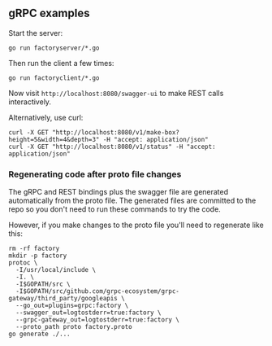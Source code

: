## gRPC examples

Start the server:

```
go run factoryserver/*.go
```

Then run the client a few times:

```
go run factoryclient/*.go
```

Now visit `http://localhost:8080/swagger-ui` to make REST calls interactively.

Alternatively, use curl:

```
curl -X GET "http://localhost:8080/v1/make-box?height=5&width=4&depth=3" -H "accept: application/json"
curl -X GET "http://localhost:8080/v1/status" -H "accept: application/json"
```

### Regenerating code after proto file changes

The gRPC and REST bindings plus the swagger file are generated automatically from the proto file. The generated files are committed to the repo so you don't need to run these commands to try the code. 

However, if you make changes to the proto file you'll need to regenerate like this:

```
rm -rf factory
mkdir -p factory
protoc \
  -I/usr/local/include \
  -I. \
  -I$GOPATH/src \
  -I$GOPATH/src/github.com/grpc-ecosystem/grpc-gateway/third_party/googleapis \
  --go_out=plugins=grpc:factory \
  --swagger_out=logtostderr=true:factory \
  --grpc-gateway_out=logtostderr=true:factory \
  --proto_path proto factory.proto
go generate ./...
```
